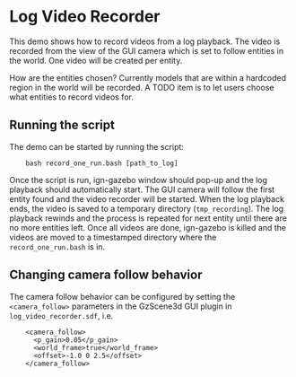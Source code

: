# Log Video Recorder

This demo shows how to record videos from a log playback. The video is recorded
from the view of the GUI camera which is set to follow entities in the world.
One video will be created per entity.

How are the entities chosen? Currently models that are within a hardcoded region
in the world will be recorded. A TODO item is to let users choose what entities
to record videos for.

## Running the script

The demo can be started by running the script:

        bash record_one_run.bash [path_to_log]

Once the script is run, ign-gazebo window should pop-up and the log playback
should automatically start. The GUI camera will follow the first entity found
and the video recorder will be started. When the log playback ends, the video
is saved to a temporary directory (`tmp_recording`). The log playback rewinds
and the process is repeated for next entity until there are no more entities
left. Once all videos are done, ign-gazebo is killed and the videos are moved
to a timestamped directory where the `record_one_run.bash` is in.

## Changing camera follow behavior

The camera follow behavior can be configured by setting the `<camera_follow>`
parameters in the GzScene3d GUI plugin in `log_video_recorder.sdf`, i.e.

        <camera_follow>
          <p_gain>0.05</p_gain>
          <world_frame>true</world_frame>
          <offset>-1.0 0 2.5</offset>
        </camera_follow>

